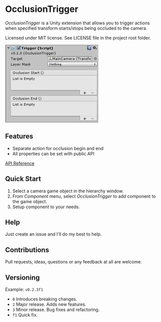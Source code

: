 ﻿# OcclusionTrigger

*OcclusionTrigger* is a Unity extension that allows you to trigger actions when specified transform starts/stops being occluded to the camera.

Licensed under MIT license. See LICENSE file in the project root folder.

![OcclusionTrigger](/Resources/cover_screenshot.png?raw=true)

## Features

* Separate action for occlusion begin and end
* All properties can be set with public API

[API Reference]()

## Quick Start

1. Select a camera game object in the hierarchy window.
2. From *Component* menu, select *OcclusionTrigger* to add component to the game object.
3. Setup component to your needs.

## Help

Just create an issue and I'll do my best to help.

## Contributions

Pull requests, ideas, questions or any feedback at all are welcome.

## Versioning

Example: `v0.2.3f1`

- `0` Introduces breaking changes.
- `2` Major release. Adds new features.
- `3` Minor release. Bug fixes and refactoring.
- `f1` Quick fix.
